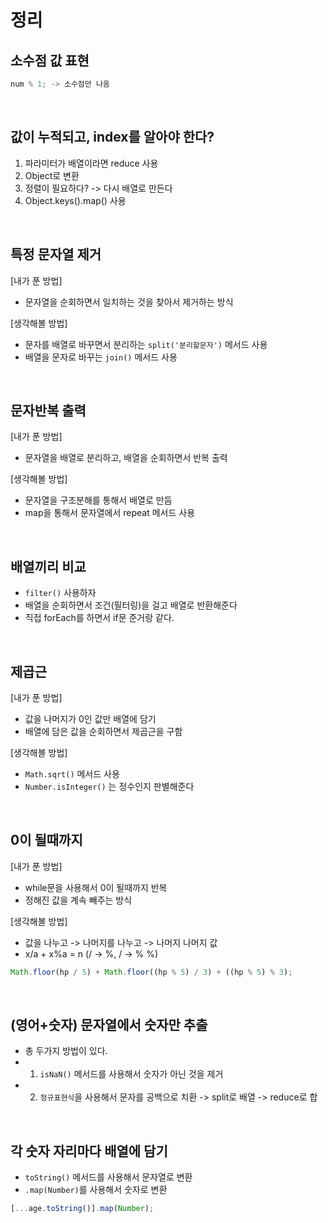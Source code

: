 # 정리

## 소수점 값 표현

```js
num % 1; -> 소수점만 나옴
```

<br>

## 값이 누적되고, index를 알아야 한다?

1. 파라미터가 배열이라면 reduce 사용
2. Object로 변환
3. 정렬이 필요하다? -> 다시 배열로 만든다
4. Object.keys().map() 사용

<br>

## 특정 문자열 제거

[내가 푼 방법]

- 문자열을 순회하면서 일치하는 것을 찾아서 제거하는 방식

[생각해볼 방법]

- 문자를 배열로 바꾸면서 분리하는 `split('분리할문자')` 메서드 사용
- 배열을 문자로 바꾸는 `join()` 메서드 사용

<br>

## 문자반복 출력

[내가 푼 방법]

- 문자열을 배열로 분리하고, 배열을 순회하면서 반복 출력

[생각해볼 방법]

- 문자열을 구조분해를 통해서 배열로 만듬
- map을 통해서 문자열에서 repeat 메서드 사용

<br>

## 배열끼리 비교

- `filter()` 사용하자
- 배열을 순회하면서 조건(필터링)을 걸고 배열로 반환해준다
- 직접 forEach를 하면서 if문 준거랑 같다.

<br>

## 제곱근

[내가 푼 방법]

- 값을 나머지가 0인 값만 배열에 담기
- 배열에 담은 값을 순회하면서 제곱근을 구함

[생각해볼 방법]

- `Math.sqrt()` 메서드 사용
- `Number.isInteger()` 는 정수인지 판별해준다

<br>

## 0이 될때까지

[내가 푼 방법]

- while문을 사용해서 0이 될때까지 반복
- 정해진 값을 계속 빼주는 방식

[생각해볼 방법]

- 값을 나누고 -> 나머지를 나누고 -> 나머지 나머지 값
- x/a + x%a = n (/ -> %, / -> % %)

```js
Math.floor(hp / 5) + Math.floor((hp % 5) / 3) + ((hp % 5) % 3);
```

<br>

## (영어+숫자) 문자열에서 숫자만 추출

- 총 두가지 방법이 있다.
- 1. `isNaN()` 메서드를 사용해서 숫자가 아닌 것을 제거
- 2. `정규표현식`을 사용해서 문자를 공백으로 치환 -> split로 배열 -> reduce로 합

<br>

## 각 숫자 자리마다 배열에 담기

- `toString()` 메서드를 사용해서 문자열로 변환
- `.map(Number)`를 사용해서 숫자로 변환

```js
[...age.toString()].map(Number);
```
